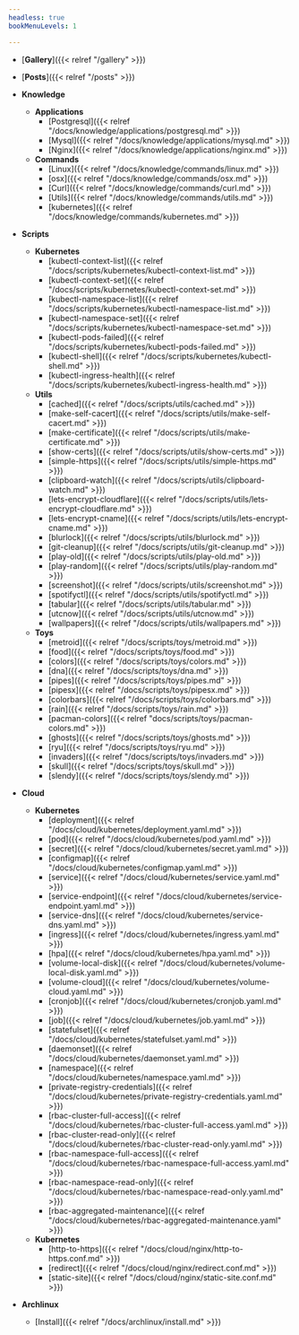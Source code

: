 ```yaml
---
headless: true
bookMenuLevels: 1

---
```


- [**Gallery**]({{< relref "/gallery" >}})

- [**Posts**]({{< relref "/posts" >}})

- **Knowledge**
  - **Applications**
    - [Postgresql]({{< relref "/docs/knowledge/applications/postgresql.md" >}})
    - [Mysql]({{< relref "/docs/knowledge/applications/mysql.md" >}})
    - [Nginx]({{< relref "/docs/knowledge/applications/nginx.md" >}})
  - **Commands**
    - [Linux]({{< relref "/docs/knowledge/commands/linux.md" >}})
    - [osx]({{< relref "/docs/knowledge/commands/osx.md" >}})
    - [Curl]({{< relref "/docs/knowledge/commands/curl.md" >}})
    - [Utils]({{< relref "/docs/knowledge/commands/utils.md" >}})
    - [kubernetes]({{< relref "/docs/knowledge/commands/kubernetes.md" >}})
- **Scripts**
  - **Kubernetes**
    - [kubectl-context-list]({{< relref "/docs/scripts/kubernetes/kubectl-context-list.md" >}})
    - [kubectl-context-set]({{< relref "/docs/scripts/kubernetes/kubectl-context-set.md" >}})
    - [kubectl-namespace-list]({{< relref "/docs/scripts/kubernetes/kubectl-namespace-list.md" >}})
    - [kubectl-namespace-set]({{< relref "/docs/scripts/kubernetes/kubectl-namespace-set.md" >}})
    - [kubectl-pods-failed]({{< relref "/docs/scripts/kubernetes/kubectl-pods-failed.md" >}})
    - [kubectl-shell]({{< relref "/docs/scripts/kubernetes/kubectl-shell.md" >}})
    - [kubectl-ingress-health]({{< relref "/docs/scripts/kubernetes/kubectl-ingress-health.md" >}})
  - **Utils**
    - [cached]({{< relref "/docs/scripts/utils/cached.md" >}})
    - [make-self-cacert]({{< relref "/docs/scripts/utils/make-self-cacert.md" >}})
    - [make-certificate]({{< relref "/docs/scripts/utils/make-certificate.md" >}})
    - [show-certs]({{< relref "/docs/scripts/utils/show-certs.md" >}})
    - [simple-https]({{< relref "/docs/scripts/utils/simple-https.md" >}})
    - [clipboard-watch]({{< relref "/docs/scripts/utils/clipboard-watch.md" >}})
    - [lets-encrypt-cloudflare]({{< relref "/docs/scripts/utils/lets-encrypt-cloudflare.md" >}})
    - [lets-encrypt-cname]({{< relref "/docs/scripts/utils/lets-encrypt-cname.md" >}})
	- [blurlock]({{< relref "/docs/scripts/utils/blurlock.md" >}})
	- [git-cleanup]({{< relref "/docs/scripts/utils/git-cleanup.md" >}})
	- [play-old]({{< relref "/docs/scripts/utils/play-old.md" >}})
	- [play-random]({{< relref "/docs/scripts/utils/play-random.md" >}})
	- [screenshot]({{< relref "/docs/scripts/utils/screenshot.md" >}})
	- [spotifyctl]({{< relref "/docs/scripts/utils/spotifyctl.md" >}})
	- [tabular]({{< relref "/docs/scripts/utils/tabular.md" >}})
	- [utcnow]({{< relref "/docs/scripts/utils/utcnow.md" >}})
	- [wallpapers]({{< relref "/docs/scripts/utils/wallpapers.md" >}})
  - **Toys**
    - [metroid]({{< relref "/docs/scripts/toys/metroid.md" >}})
    - [food]({{< relref "/docs/scripts/toys/food.md" >}})
    - [colors]({{< relref "/docs/scripts/toys/colors.md" >}})
    - [dna]({{< relref "/docs/scripts/toys/dna.md" >}})
    - [pipes]({{< relref "/docs/scripts/toys/pipes.md" >}})
    - [pipesx]({{< relref "/docs/scripts/toys/pipesx.md" >}})
    - [colorbars]({{< relref "/docs/scripts/toys/colorbars.md" >}})
    - [rain]({{< relref "/docs/scripts/toys/rain.md" >}})
    - [pacman-colors]({{< relref "docs/scripts/toys/pacman-colors.md" >}})
    - [ghosts]({{< relref "/docs/scripts/toys/ghosts.md" >}})
    - [ryu]({{< relref "/docs/scripts/toys/ryu.md" >}})
    - [invaders]({{< relref "/docs/scripts/toys/invaders.md" >}})
    - [skull]({{< relref "/docs/scripts/toys/skull.md" >}})
    - [slendy]({{< relref "/docs/scripts/toys/slendy.md" >}})
- **Cloud**
  - **Kubernetes**
    - [deployment]({{< relref "/docs/cloud/kubernetes/deployment.yaml.md" >}})
    - [pod]({{< relref "/docs/cloud/kubernetes/pod.yaml.md" >}})
    - [secret]({{< relref "/docs/cloud/kubernetes/secret.yaml.md" >}})
    - [configmap]({{< relref "/docs/cloud/kubernetes/configmap.yaml.md" >}})
    - [service]({{< relref "/docs/cloud/kubernetes/service.yaml.md" >}})
    - [service-endpoint]({{< relref "/docs/cloud/kubernetes/service-endpoint.yaml.md" >}})
    - [service-dns]({{< relref "/docs/cloud/kubernetes/service-dns.yaml.md" >}})
    - [ingress]({{< relref "/docs/cloud/kubernetes/ingress.yaml.md" >}})
    - [hpa]({{< relref "/docs/cloud/kubernetes/hpa.yaml.md" >}})
    - [volume-local-disk]({{< relref "/docs/cloud/kubernetes/volume-local-disk.yaml.md" >}})
    - [volume-cloud]({{< relref "/docs/cloud/kubernetes/volume-cloud.yaml.md" >}})
    - [cronjob]({{< relref "/docs/cloud/kubernetes/cronjob.yaml.md" >}})
    - [job]({{< relref "/docs/cloud/kubernetes/job.yaml.md" >}})
    - [statefulset]({{< relref "/docs/cloud/kubernetes/statefulset.yaml.md" >}})
    - [daemonset]({{< relref "/docs/cloud/kubernetes/daemonset.yaml.md" >}})
    - [namespace]({{< relref "/docs/cloud/kubernetes/namespace.yaml.md" >}})
    - [private-registry-credentials]({{< relref "/docs/cloud/kubernetes/private-registry-credentials.yaml.md" >}})
    - [rbac-cluster-full-access]({{< relref "/docs/cloud/kubernetes/rbac-cluster-full-access.yaml.md" >}})
    - [rbac-cluster-read-only]({{< relref "/docs/cloud/kubernetes/rbac-cluster-read-only.yaml.md" >}})
    - [rbac-namespace-full-access]({{< relref "/docs/cloud/kubernetes/rbac-namespace-full-access.yaml.md" >}})
    - [rbac-namespace-read-only]({{< relref "/docs/cloud/kubernetes/rbac-namespace-read-only.yaml.md" >}})
    - [rbac-aggregated-maintenance]({{< relref "/docs/cloud/kubernetes/rbac-aggregated-maintenance.yaml" >}})
  - **Kubernetes**
    - [http-to-https]({{< relref "/docs/cloud/nginx/http-to-https.conf.md" >}})
    - [redirect]({{< relref "/docs/cloud/nginx/redirect.conf.md" >}})
    - [static-site]({{< relref "/docs/cloud/nginx/static-site.conf.md" >}})
- **Archlinux**
  - [Install]({{< relref "/docs/archlinux/install.md" >}})

